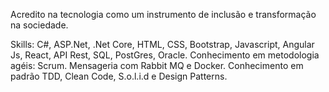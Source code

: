 Acredito na tecnologia como um instrumento de inclusão e transformação na sociedade.

Skills: C#, ASP.Net, .Net Core, HTML, CSS, Bootstrap, Javascript, Angular Js, React, API Rest, SQL, PostGres, Oracle.
Conhecimento em metodologia agéis: Scrum. Mensageria com Rabbit MQ e Docker. 
Conhecimento em padrão TDD, Clean Code, S.o.l.i.d e Design Patterns.

<!---
monika-garcia-dev/monika-garcia-dev is a ✨ special ✨ repository because its `README.md` (this file) appears on your GitHub profile.
You can click the Preview link to take a look at your changes.
--->
